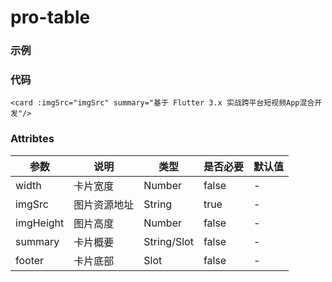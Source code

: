 # pro-table


### 示例

<pro-table />

### 代码
```vue
<card :imgSrc="imgSrc" summary="基于 Flutter 3.x 实战跨平台短视频App混合开发"/>
```

### Attribtes

| 参数        | 说明     | 类型          | 是否必要  | 默认值 |
|-----------|--------|-------------|-------|-----|
| width     | 卡片宽度   | Number      | false | -   |
| imgSrc    | 图片资源地址 | String      | true  | -   |
| imgHeight | 图片高度   | Number      | false | -   |
| summary   | 卡片概要   | String/Slot | false | -   |
| footer    | 卡片底部   | Slot        | false | -   |

